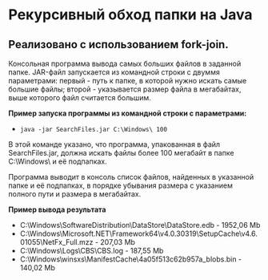 # Рекурсивный обход папки на Java

## Реализовано с использованием fork-join.

Консольная программа вывода самых больших файлов в заданной папке. 
JAR-файл запускается из командной строки с двуммя параметрами: первый - путь к папке, в которой нужно искать самые большие файлы; второй - указывается размер файла в мегабайтах, выше которого файл считается большим.

**Пример запуска программы из командной строки с параметрами:**
* `java -jar SearchFiles.jar C:\Windows\ 100 `

В этой команде указано, что программа, упакованная в файл SearchFiles.jar, должна искать файлы более 100 мегабайт в папке C:\Windows\ и её подпапках.

Программа выводит в консоль список файлов, найденных в указанной папке и её подпапках, в порядке убывания размера с указанием полного пути и размера в мегабайтах. 



**Пример вывода результата**

* C:\Windows\SoftwareDistribution\DataStore\DataStore.edb - 1952,06 Mb
* C:\Windows\Microsoft.NET\Framework64\v4.0.30319\SetupCache\v4.6.01055\NetFx_Full.mzz - 207,03 Mb
* C:\Windows\Logs\CBS\CBS.log - 187,55 Mb
* C:\Windows\winsxs\ManifestCache\4a05f513c62b957a_blobs.bin - 140,02 Mb